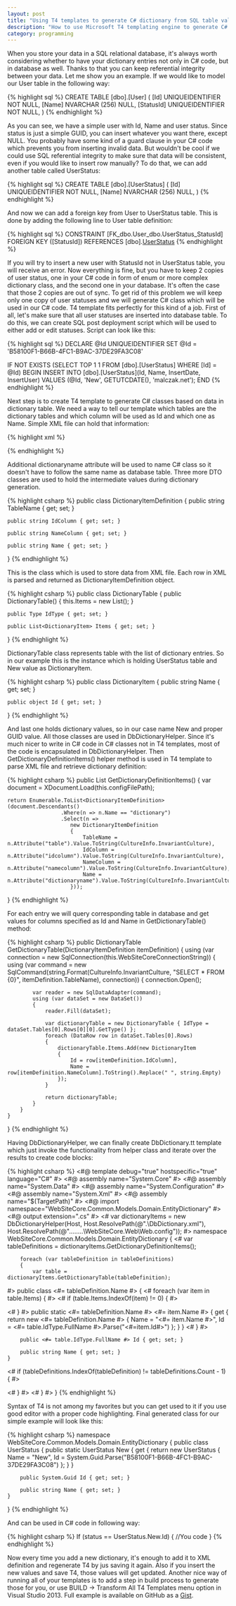 ```yaml
---
layout: post
title: "Using T4 templates to generate C# dictionary from SQL table values."
description: "How to use Microsoft T4 templating engine to generate C# dictionary classes from SQL table values."
category: programming
--- 
```

When you store your data in a SQL relational database, it's always worth considering whether to have your dictionary entries not only in C# code, but in database as well. Thanks to that you can keep referential integrity between your data. Let me show you an example. If we would like to model our User table in the following way:

{% highlight sql %}
CREATE TABLE [dbo].[User] (
    [Id]                   UNIQUEIDENTIFIER NOT NULL,
    [Name]                 NVARCHAR (256)   NULL,
    [StatusId]             UNIQUEIDENTIFIER NOT NULL,
)
{% endhighlight %}

As you can see, we have a simple user with Id, Name and user status. Since status is just a simple GUID, you can insert whatever you want there, except NULL. You probably have some kind of a guard clause in your C# code which prevents you from inserting invalid data. But wouldn't be cool if we could use SQL referential integrity to make sure that data will be consistent, even if you would like to insert row manually? To do that, we can add another table called UserStatus:

{% highlight sql %}
CREATE TABLE [dbo].[UserStatus] (
    [Id]                   UNIQUEIDENTIFIER NOT NULL,
    [Name]                 NVARCHAR (256)   NULL,
)
{% endhighlight %}
 
And now we can add a foreign key from User to UserStatus table. This is done by adding the following line to User table definition:

{% highlight sql %}
CONSTRAINT [FK_dbo.User_dbo.UserStatus_StatusId] FOREIGN KEY ([StatusId]) REFERENCES [dbo].[UserStatus]([Id])
{% endhighlight %}

If you will try to insert a new user with StatusId not in UserStatus table, you will receive an error. Now everything is fine, but you have to keep 2 copies of user status, one in your C# code in form of enum or more complex dictionary class, and the second one in your database. It's often the case that those 2 copies are out of sync. To get rid of this problem we will keep only one copy of user statuses and we will generate C# class which will be used in our C# code. T4 template fits perfectly for this kind of a job. First of all, let's make sure that all user statuses are inserted into database table. To do this, we can create SQL post deployment script which will be used to either add or edit statuses. Script can look like this:

{% highlight sql %}
DECLARE @Id UNIQUEIDENTIFIER
SET @Id = 'B58100F1-B66B-4FC1-B9AC-37DE29FA3C08'

IF NOT EXISTS (SELECT TOP 1 1 FROM [dbo].[UserStatus] WHERE [Id] = @Id)
BEGIN
    INSERT INTO [dbo].[UserStatus](Id, Name, InsertDate, InsertUser) VALUES (@Id, 'New', GETUTCDATE(), 'malczak.net');
END
{% endhighlight %}

Next step is to create T4 template to generate C# classes based on data in dictionary table. We need a way to tell our template which tables are the dictionary tables and which column will be used as Id and which one as Name. Simple XML file can hold that information:

{% highlight xml %}
<?xml version="1.0" encoding="utf-8" ?>
<dictionaries>
  <dictionary table="dbo.UserStatus" idcolumn="Id" namecolumn="Name" dictionaryname="UserStatus" />
</dictionaries>
{% endhighlight %}

Additional dictionaryname attribute will be used to name C# class so it doesn't have to follow the same name as database table. Three more DTO classes are used to hold the intermediate values during dictionary generation.

{% highlight csharp %}
public class DictionaryItemDefinition
{
    public string TableName { get; set; }

    public string IdColumn { get; set; }

    public string NameColumn { get; set; }

    public string Name { get; set; }
}
{% endhighlight %}

This is the class which is used to store data from XML file. Each row in XML is parsed and returned as DictionaryItemDefinition object.

{% highlight csharp %}
public class DictionaryTable
{
    public DictionaryTable()
    {
        this.Items = new List<DictionaryItem>();
    }

    public Type IdType { get; set; }

    public List<DictionaryItem> Items { get; set; }
}
{% endhighlight %}

DictionaryTable class represents table with the list of dictionary entries. So in our example this is the instance which is holding UserStatus table and New value as DictionaryItem.

{% highlight csharp %}
public class DictionaryItem
{
    public string Name { get; set; }

    public object Id { get; set; }
}
{% endhighlight %}

And last one holds dictionary values, so in our case name New and proper GUID value. All those classes are used in DbDictionaryHelper. Since it's much nicer to write in C# code in C# classes not in T4 templates, most of the code is encapsulated in DbDictionaryHelper. Then GetDictionaryDefinitionItems() helper method is used in T4 template to parse XML file and retrieve dictionary definition:

{% highlight csharp %}
public List<DictionaryItemDefinition> GetDictionaryDefinitionItems()
{
    var document = XDocument.Load(this.configFilePath);

    return Enumerable.ToList<DictionaryItemDefinition>(document.Descendants()
                     .Where(n => n.Name == "dictionary")
                     .Select(n =>
                        new DictionaryItemDefinition
                        {
                            TableName = n.Attribute("table").Value.ToString(CultureInfo.InvariantCulture),
                            IdColumn = n.Attribute("idcolumn").Value.ToString(CultureInfo.InvariantCulture),
                            NameColumn = n.Attribute("namecolumn").Value.ToString(CultureInfo.InvariantCulture),
                            Name = n.Attribute("dictionaryname").Value.ToString(CultureInfo.InvariantCulture)
                        }));
}
{% endhighlight %}

For each entry we will query corresponding table in database and get values for columns specified as Id and Name in GetDictionaryTable() method:

{% highlight csharp %}
public DictionaryTable GetDictionaryTable(DictionaryItemDefinition itemDefinition)
{
    using (var connection = new SqlConnection(this.WebSiteCoreConnectionString))
    {
        using (var command = new SqlCommand(string.Format(CultureInfo.InvariantCulture, "SELECT * FROM {0}", itemDefinition.TableName), connection))
        {
            connection.Open();

            var reader = new SqlDataAdapter(command);
            using (var dataSet = new DataSet())
            {
                reader.Fill(dataSet);

                var dictionaryTable = new DictionaryTable { IdType = dataSet.Tables[0].Rows[0][0].GetType() };
                foreach (DataRow row in dataSet.Tables[0].Rows)
                {
                    dictionaryTable.Items.Add(new DictionaryItem
                    {
                        Id = row[itemDefinition.IdColumn],
                        Name = row[itemDefinition.NameColumn].ToString().Replace(" ", string.Empty)
                    });
                }

                return dictionaryTable;
            }
        }
    }
}
{% endhighlight %}

Having DbDictionaryHelper, we can finally create DbDictionary.tt template which just invoke the functionality from helper class and iterate over the results to create code blocks:

{% highlight csharp %}
<#@ template debug="true" hostspecific="true" language="C#" #>
<#@ assembly name="System.Core" #>
<#@ assembly name="System.Data" #>
<#@ assembly name="System.Configuration" #>
<#@ assembly name="System.Xml" #>
<#@ assembly name="$(TargetPath)" #>
<#@ import namespace="WebSiteCore.Common.Models.Domain.EntityDictionary" #>
<#@ output extension=".cs" #>
<#
    var dictionaryItems = new  DbDictionaryHelper(Host, 
                                                  Host.ResolvePath(@".\DbDictionary.xml"), 
                                                  Host.ResolvePath(@"..\..\..\..\WebSiteCore.Web\Web.config"));
#>
namespace WebSiteCore.Common.Models.Domain.EntityDictionary
{
<#
        var tableDefinitions = dictionaryItems.GetDictionaryDefinitionItems();

        foreach (var tableDefinition in tableDefinitions)
        {
            var table = dictionaryItems.GetDictionaryTable(tableDefinition);
#>
    public class <#= tableDefinition.Name #>
    {
<#
            foreach (var item in table.Items)
            {
#>
<#
                if (table.Items.IndexOf(item) != 0)
                {
#>

<#
                }
#>
        public static <#= tableDefinition.Name #> <#= item.Name #> 
        { 
            get 
            { 
                return new <#= tableDefinition.Name #> { Name = "<#= item.Name #>", Id = <#= table.IdType.FullName #>.Parse("<#=item.Id#>") };
            }
        }
<#
        }
#>
    
        public <#= table.IdType.FullName #> Id { get; set; }

        public string Name { get; set; }
    }
<#      if (tableDefinitions.IndexOf(tableDefinition) != tableDefinitions.Count - 1) 
        { 
#>

<#      } #>
<#  } #>
}
{% endhighlight %}

Syntax of T4 is not among my favorites but you can get used to it if you use good editor with a proper code highlighting. Final generated class for our simple example will look like this:

{% highlight csharp %}
namespace WebSiteCore.Common.Models.Domain.EntityDictionary
{
    public class UserStatus
    {
        public static UserStatus New 
        { 
            get 
            { 
                return new UserStatus { Name = "New", Id = System.Guid.Parse("B58100F1-B66B-4FC1-B9AC-37DE29FA3C08") };
            }
        }

        public System.Guid Id { get; set; }

        public string Name { get; set; }
    }
}
{% endhighlight %}

And can be used in C# code in following way:

{% highlight csharp %}
If (status == UserStatus.New.Id) 
{
    //You code
}
{% endhighlight %}

Now every time you add a new dictionary, it's enough to add it to XML definition and regenerate T4 by jus saving it again. Also if you insert the new values and save T4, those values will get updated. Another nice way of running all of your templates is to add a step in build process to generate those for you, or use BUILD -> Transform All T4 Templates menu option in Visual Studio 2013. Full example is available on GitHub as a [Gist](https://gist.github.com/jmalczak/d2b8971c47909539778b).